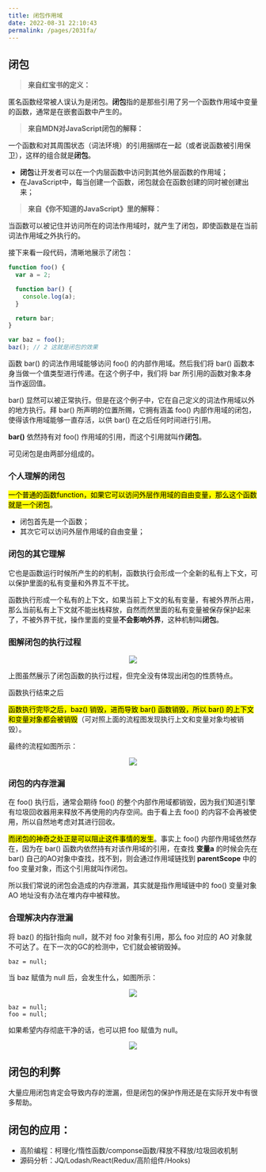 ```yaml
---
title: 闭包作用域
date: 2022-08-31 22:10:43
permalink: /pages/2031fa/
---
```


## 闭包

> **来自红宝书的定义：**

匿名函数经常被人误认为是闭包。**闭包**指的是那些引用了另一个函数作用域中变量的函数，通常是在嵌套函数中产生的。

> **来自MDN对JavaScript闭包的解释：**

一个函数和对其周围状态（词法环境）的引用捆绑在一起（或者说函数被引用保卫），这样的组合就是**闭包**。
- **闭包**让开发者可以在一个内层函数中访问到其他外层函数的作用域；
- 在JavaScript中，每当创建一个函数，闭包就会在函数创建的同时被创建出来；

> **来自《你不知道的JavaScript》里的解释：**

当函数可以被记住并访问所在的词法作用域时，就产生了闭包，即使函数是在当前词法作用域之外执行的。

接下来看一段代码，清晰地展示了闭包：

```js
function foo() {
  var a = 2;

  function bar() {
    console.log(a);
  }

  return bar;
}

var baz = foo();
baz(); // 2 这就是闭包的效果
```

函数 bar() 的词法作用域能够访问 foo() 的内部作用域。然后我们将 bar() 函数本身当做一个值类型进行传递。在这个例子中，我们将 bar 所引用的函数对象本身当作返回值。

bar() 显然可以被正常执行。但是在这个例子中，它在自己定义的词法作用域以外的地方执行。拜 bar() 所声明的位置所赐，它拥有涵盖 foo() 内部作用域的闭包，使得该作用域能够一直存活，以供 bar() 在之后任何时间进行引用。

**bar()** 依然持有对 foo() 作用域的引用，而这个引用就叫作**闭包**。

可见闭包是由两部分组成的。

### 个人理解的闭包

<mark>一个普通的函数function，如果它可以访问外层作用域的自由变量，那么这个函数就是一个闭包</mark>。

- 闭包首先是一个函数；
- 其次它可以访问外层作用域的自由变量；

### 闭包的其它理解

它也是函数运行时候所产生的的机制，函数执行会形成一个全新的私有上下文，可以保护里面的私有变量和外界互不干扰。

函数执行形成一个私有的上下文，如果当前上下文的私有变量，有被外界所占用，那么当前私有上下文就不能出栈释放，自然而然里面的私有变量被保存保护起来了，不被外界干扰，操作里面的变量**不会影响外界**，这种机制叫**闭包**。

### 图解闭包的执行过程

<center><img src="https://s2.loli.net/2023/03/16/3sDia154dNTnG6o.png"/></center>

上图虽然展示了闭包函数的执行过程，但完全没有体现出闭包的性质特点。

函数执行结束之后

<mark>函数执行完毕之后，baz() 销毁，进而导致 bar() 函数销毁，所以 bar() 的上下文和变量对象都会被销毁</mark>（可对照上面的流程图发现执行上文和变量对象均被销毁）。

最终的流程如图所示：

<center><img src="https://s2.loli.net/2023/03/16/YGEWD7QFaJbZHVI.png"/></center>

### 闭包的内存泄漏

在 foo() 执行后，通常会期待 foo() 的整个内部作用域都销毁，因为我们知道引擎有垃圾回收器用来释放不再使用的内存空间。由于看上去 foo() 的内容不会再被使用，所以自然地考虑对其进行回收。

<mark>而闭包的神奇之处正是可以阻止这件事情的发生</mark>。事实上 foo() 内部作用域依然存在，因为在 bar() 函数内依然持有对该作用域的引用，在查找 **变量a** 的时候会先在 bar() 自己的AO对象中查找，找不到，则会通过作用域链找到 **parentScope** 中的 foo 变量对象，而这个引用就叫作闭包。

所以我们常说的闭包会造成的内存泄漏，其实就是指作用域链中的 foo() 变量对象AO 地址没有办法在堆内存中被释放。

### 合理解决内存泄漏

将 baz() 的指针指向 null，就不对 foo 对象有引用，那么 foo 对应的 AO 对象就不可达了。在下一次的GC的检测中，它们就会被销毁掉。

```JS
baz = null;
```

当 baz 赋值为 null 后，会发生什么，如图所示：

<center><img src="https://s2.loli.net/2023/03/16/aHtjN5Seo8BTyfu.png"/></center>

```JS
baz = null;
foo = null;
```

如果希望内存彻底干净的话，也可以把 foo 赋值为 null。

<center><img src="https://s2.loli.net/2023/03/16/bekTrRhFEfmMuJv.png"/></center>

## 闭包的利弊

大量应用闭包肯定会导致内存的泄漏，但是闭包的保护作用还是在实际开发中有很多帮助。

## 闭包的应用：

- 高阶编程：柯理化/惰性函数/componse函数/释放不释放/垃圾回收机制
- 源码分析：JQ/Lodash/React(Redux/高阶组件/Hooks)
